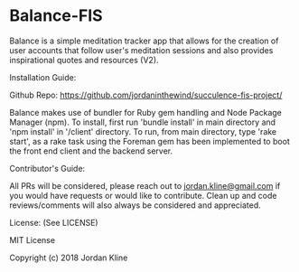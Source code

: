 # Balance-FIS

Balance is a simple meditation tracker app that allows for the creation of user accounts that follow user's meditation sessions and also provides inspirational quotes and resources (V2).

Installation Guide:

Github Repo: https://github.com/jordaninthewind/succulence-fis-project/

Balance makes use of bundler for Ruby gem handling and Node Package Manager (npm). To install, first run 'bundle install' in main directory and 'npm install' in '/client' directory. To run, from main directory, type 'rake start', as a rake task using the Foreman gem has been implemented to boot the front end client and the backend server.

Contributor's Guide:

All PRs will be considered, please reach out to jordan.kline@gmail.com if you would have requests or would like to contribute. Clean up and code reviews/comments will also always be considered and appreciated.


License:
(See LICENSE)

MIT License

Copyright (c) 2018 Jordan Kline
